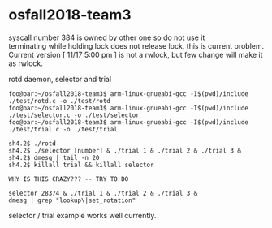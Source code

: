 # osfall2018-team3  
  
syscall number 384 is owned by other one so do not use it  
terminating while holding lock does not release lock, this is current problem.  
Current version [ 11/17 5:00 pm ] is not a rwlock, but few change will make it as rwlock.  

rotd daemon, selector and trial  
```console
foo@bar:~/osfall2018-team3$ arm-linux-gnueabi-gcc -I$(pwd)/include ./test/rotd.c -o ./test/rotd  
foo@bar:~/osfall2018-team3$ arm-linux-gnueabi-gcc -I$(pwd)/include ./test/selector.c -o ./test/selector
foo@bar:~/osfall2018-team3$ arm-linux-gnueabi-gcc -I$(pwd)/include ./test/trial.c -o ./test/trial

sh4.2$ ./rotd
sh4.2$ ./selector [number] & ./trial 1 & ./trial 2 & ./trial 3 & 
sh4.2$ dmesg | tail -n 20
sh4.2$ killall trial && killall selector

WHY IS THIS CRAZY??? -- TRY TO DO

selector 28374 & ./trial 1 & ./trial 2 & ./trial 3 &
dmesg | grep "lookup\|set_rotation"

```  

selector / trial example works well currently.  

